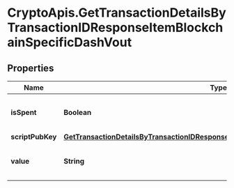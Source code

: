 # CryptoApis.GetTransactionDetailsByTransactionIDResponseItemBlockchainSpecificDashVout

## Properties

Name | Type | Description | Notes
------------ | ------------- | ------------- | -------------
**isSpent** | **Boolean** | Defines whether the output is spent or not. | 
**scriptPubKey** | [**GetTransactionDetailsByTransactionIDResponseItemBlockchainSpecificDashScriptPubKey**](GetTransactionDetailsByTransactionIDResponseItemBlockchainSpecificDashScriptPubKey.md) |  | 
**value** | **String** | Represents the sent/received amount. | 


